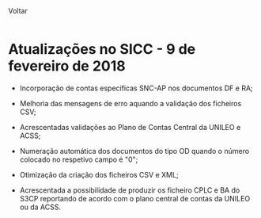 <div style="width:100%; height:30px"><span onclick="loadMdDoc('atualizacoes', ['btnMenu'],'', null)" class="voltar">Voltar</span></div>

# Atualizações no SICC - 9 de fevereiro de 2018

- Incorporação de contas especificas SNC-AP nos documentos DF e RA;

- Melhoria das mensagens de erro aquando a validação dos ficheiros CSV;

- Acrescentadas validações ao Plano de Contas Central da UNILEO e ACSS;

- Numeração automática dos documentos do tipo OD quando o número colocado no respetivo campo é "0";

- Otimização da criação dos ficheiros CSV e XML;

- Acrescentada a possibilidade de produzir os ficheiro CPLC e BA do S3CP reportando de acordo com o plano central de contas da UNILEO ou da ACSS.
